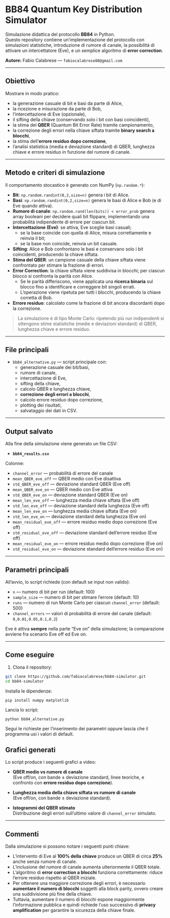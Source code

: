 # BB84 Quantum Key Distribution Simulator

Simulazione didattica del protocollo **BB84** in Python.  
Questo repository contiene un’implementazione del protocollo con simulazioni statistiche, introduzione di rumore di canale, la possibilità di attivare un intercettatore (Eve), e un semplice algoritmo di **error correction**.

**Autore:** Fabio Calabrese — `fabiocalabrese88@gmail.com`

---

## Obiettivo

Mostrare in modo pratico:
- la generazione casuale di bit e basi da parte di Alice,
- la ricezione e misurazione da parte di Bob,
- l’intercettazione di Eve (opzionale),
- il sifting della chiave (conservando solo i bit con basi coincidenti),
- la stima del **QBER** (Quantum Bit Error Rate) tramite campionamento,
- la correzione degli errori nella chiave siftata tramite **binary search a blocchi**,
- la stima dell’**errore residuo dopo correzione**,
- l’analisi statistica (media e deviazione standard) di QBER, lunghezza chiave e errore residuo in funzione del rumore di canale.

---

## Metodo e criteri di simulazione

Il comportamento stocastico è generato con NumPy (`np.random.*`):

- **Bit**: `np.random.randint(0,2,size=n)` genera i bit di Alice.  
- **Basi**: `np.random.randint(0,2,size=n)` genera le basi di Alice e Bob (e di Eve quando attiva).  
- **Rumore di canale**: `np.random.rand(len(bits)) < error_prob` genera array booleani per decidere quali bit flippare, implementando una probabilità indipendente di errore per ciascun bit.  
- **Intercettazione (Eve)**: se attiva, Eve sceglie basi casuali;  
  - se la base coincide con quella di Alice, misura correttamente e reinvia il bit;  
  - se la base non coincide, reinvia un bit casuale.  
- **Sifting**: Alice e Bob confrontano le basi e conservano solo i bit coincidenti, producendo la chiave siftata.  
- **Stima del QBER**: un campione casuale della chiave siftata viene confrontato per stimare la frazione di errori.  
- **Error Correction**: la chiave siftata viene suddivisa in blocchi; per ciascun blocco si confronta la parità con Alice.  
  - Se le parità differiscono, viene applicata una **ricerca binaria** sul blocco fino a identificare e correggere bit singoli errati.  
  - L’operazione viene ripetuta per tutti i blocchi, producendo la chiave corretta di Bob.  
- **Errore residuo**: calcolato come la frazione di bit ancora discordanti dopo la correzione.

> La simulazione è di tipo Monte Carlo: ripetendo più run indipendenti si ottengono stime statistiche (medie e deviazioni standard) di QBER, lunghezza chiave e errore residuo.

---

## File principali

- `bb84_alternative.py` — script principale con:
  - generazione casuale dei bit/basi,
  - rumore di canale,
  - intercettazione di Eve,
  - sifting della chiave,
  - calcolo QBER e lunghezza chiave,
  - **correzione degli errori a blocchi**,
  - calcolo errore residuo dopo correzione,
  - plotting dei risultati,
  - salvataggio dei dati in CSV.  

---

## Output salvato

Alla fine della simulazione viene generato un file CSV:

- **`bb84_results.csv`**  

Colonne:
- `channel_error` — probabilità di errore del canale  
- `mean_QBER_eve_off` — QBER medio con Eve disattiva  
- `std_QBER_eve_off` — deviazione standard QBER (Eve off)  
- `mean_QBER_eve_on` — QBER medio con Eve attiva  
- `std_QBER_eve_on` — deviazione standard QBER (Eve on)  
- `mean_len_eve_off` — lunghezza media chiave siftata (Eve off)  
- `std_len_eve_off` — deviazione standard della lunghezza (Eve off)  
- `mean_len_eve_on` — lunghezza media chiave siftata (Eve on)  
- `std_len_eve_on` — deviazione standard della lunghezza (Eve on)  
- `mean_residual_eve_off` — errore residuo medio dopo correzione (Eve off)  
- `std_residual_eve_off` — deviazione standard dell’errore residuo (Eve off)  
- `mean_residual_eve_on` — errore residuo medio dopo correzione (Eve on)  
- `std_residual_eve_on` — deviazione standard dell’errore residuo (Eve on)  

---

## Parametri principali

All’avvio, lo script richiede (con default se input non valido):

- `n` — numero di bit per run (default: 100)  
- `sample_size` — numero di bit per stimare l’errore (default: 10)  
- `runs` — numero di run Monte Carlo per ciascun `channel_error` (default: 500)  
- `channel_errors` — valori di probabilità di errore del canale (default: `0,0.01,0.05,0.1,0.2`)  

Eve è attiva **sempre** nella parte “Eve on” della simulazione; la comparazione avviene fra scenario Eve off ed Eve on.

---
## Come eseguire

1. Clona il repository:
```bash
git clone https://github.com/fabiocalabrese/bb84-simulator.git
cd bb84-simulator
```
Installa le dipendenze:
```
pip install numpy matplotlib
```

Lancia lo script:
```
python bb84_alternative.py
```

Segui le richieste per l’inserimento dei parametri oppure lascia che il programma usi i valori di default.

## Grafici generati

Lo script produce i seguenti grafici a video:

- **QBER medio vs rumore di canale**  
  (Eve off/on, con bande ± deviazione standard, linee teoriche, e confronto con **errore residuo dopo correzione**).  

- **Lunghezza media della chiave siftata vs rumore di canale**  
  (Eve off/on, con bande ± deviazione standard).  

- **Istogrammi del QBER stimato**  
  Distribuzione degli errori sull’ultimo valore di `channel_error` simulato.  

---

## Commenti

Dalla simulazione si possono notare i seguenti punti chiave:

- L’intervento di Eve al **100% della chiave** produce un QBER di circa **25%** anche senza rumore di canale.  
- L’inclusione del rumore di canale aumenta ulteriormente il QBER totale.  
- L’algoritmo di **error correction a blocchi** funziona correttamente: riduce l’errore residuo rispetto al QBER iniziale.  
- Per ottenere una maggiore correzione degli errori, è necessario **aumentare il numero di blocchi** soggetti alla block parity, ovvero creare una suddivisione più fine della chiave.  
- Tuttavia, aumentare il numero di blocchi espone maggiormente l’informazione pubblica e quindi richiede l’uso successivo di **privacy amplification** per garantire la sicurezza della chiave finale.
